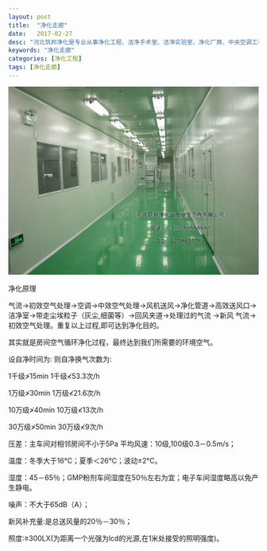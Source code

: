```yaml
---
layout: post
title:  "净化走廊"
date:   2017-02-27
desc: "河北筑邦净化是专业从事净化工程、洁净手术室、洁净实验室、净化厂房、中央空调工程设计、建设和技术改造的企业。"
keywords: "净化走廊"
categories: [净化工程]
tags: [净化走廊]
---
```


![](/static/img/2017/02/2701.jpg)

净化原理

气流→初效空气处理→空调→中效空气处理→风机送风→净化管道→高效送风口→洁净室→带走尘埃粒子（灰尘,细菌等）→回风夹道→处理过的气流 →新风 气流→初效空气处理。重复以上过程,即可达到净化目的。

其实就是房间空气循环净化过程，最终达到我们所需要的环境空气。

设自净时间为: 则自净换气次数为:

1千级≯15min  1千级≮53.3次/h

1万级≯30min  1万级≮21.6次/h

10万级≯40min  10万级≮13次/h

30万级≯50min  30万级≮9次/h

压差：主车间对相邻房间不小于5Pa 平均风速：10级,100级0.3－0.5m/s；

温度：冬季大于16℃；夏季＜26℃；波动±2℃。

湿度：45－65％；GMP粉剂车间湿度在50％左右为宜；电子车间湿度略高以免产生静电。

噪声：不大于65dB（A）；

新风补充量:是总送风量的20％－30％；

照度:≥300LX(为距离一个光强为lcd的光源,在1米处接受的照明强度)。
